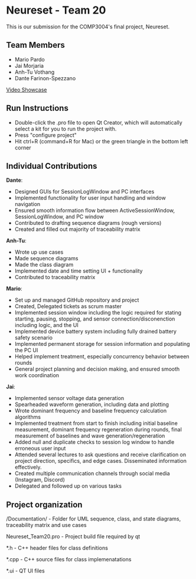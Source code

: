 # Neureset - Team 20

This is our submission for the COMP3004's final project, Neureset.

## Team Members

- Mario Pardo
- Jai Morjaria
- Anh-Tu Vothang
- Dante Farinon-Spezzano

[Video Showcase](https://drive.google.com/file/d/1LxDx1NxzFLJNb3I9p0S4b1e0asWsXC0p/view?usp=drive_link)

## Run Instructions

- Double-click the .pro file to open Qt Creator, which will automatically select a kit for you to run the project with.
- Press "configure project"
- Hit ctrl+R (command+R for Mac) or the green triangle in the bottom left corner

## Individual Contributions

**Dante**:
- Designed GUIs for SessionLogWindow and PC interfaces
- Implemented functionality for user input handling and window navigation
- Ensured smooth information flow between ActiveSessionWindow, SessionLogWindow, and PC window
- Contributed to drafting sequence diagrams (rough versions)
- Created and filled out majority of traceability matrix

**Anh-Tu**:
- Wrote up use cases
- Made sequence diagrams
- Made the class diagram
- Implemented date and time setting UI + functionality
- Contributed to traceability matrix

**Mario**:
- Set up and managed GitHub repository and project
- Created, Delegated tickets as scrum master
- Implemented session window including the logic required for stating starting, pausing, stopping, and sensor connection/disconenction including logic, and the UI
- Implemented device battery system including fully drained battery safety scenario
- Implemented permanent storage for session information and populating the PC UI
- Helped implement treatment, especially concurrency behavior between rounds
- General project planning and  decision making,  and ensured smooth work coordination

**Jai**:
- Implemented sensor voltage data generation
- Spearheaded waveform generation, including data and plotting
- Wrote dominant frequency and baseline frequency calculation algorithms
- Implemented treatment from start to finish including initial baseline measurement, dominant frequency regeneration during rounds, final measurement of baselines and wave generation/regeneration
- Added null and duplicate checks to session log window to handle erroneous user input
- Attended several lectures to ask questions and receive clarification on project direction, specifics, and edge cases. Disseminated information effectively.
- Created multiple communication channels through social media (Instagram, Discord)
- Delegated and followed up on various tasks



## Project organization

/Documentation/ - Folder for UML sequence, class, and state diagrams, traceability matrix and use cases

Neureset_Team20.pro - Project build file required by qt

*.h - C++ header files for class definitions

*.cpp - C++ source files for class implemenatations

*.ui - QT UI files
